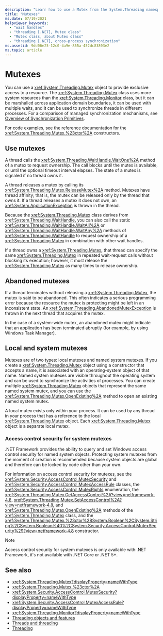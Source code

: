```yaml
---
description: "Learn how to use a Mutex from the System.Threading namespace."
title: "Mutexes"
ms.date: 07/19/2021
helpviewer_keywords: 
  - "wait handles"
  - "threading [.NET], Mutex class"
  - "Mutex class, about Mutex class"
  - "threading [.NET], cross-process synchronization"
ms.assetid: 9dd06e25-12c0-4a9e-855a-452dc83803e2
ms.topic: article
---
```


# Mutexes

You can use a <xref:System.Threading.Mutex> object to provide exclusive access to a resource. The <xref:System.Threading.Mutex> class uses more system resources than the <xref:System.Threading.Monitor> class, but it can be marshalled across application domain boundaries, it can be used with multiple waits, and it can be used to synchronize threads in different processes. For a comparison of managed synchronization mechanisms, see [Overview of Synchronization Primitives](overview-of-synchronization-primitives.md).

For code examples, see the reference documentation for the <xref:System.Threading.Mutex.%23ctor%2A> constructors.

## Use mutexes

A thread calls the <xref:System.Threading.WaitHandle.WaitOne%2A> method of a mutex to request ownership. The call blocks until the mutex is available, or until the optional timeout interval elapses. The state of a mutex is signaled if no thread owns it.

A thread releases a mutex by calling its <xref:System.Threading.Mutex.ReleaseMutex%2A> method. Mutexes have thread affinity; that is, the mutex can be released only by the thread that owns it. If a thread releases a mutex it does not own, an <xref:System.ApplicationException> is thrown in the thread.

Because the <xref:System.Threading.Mutex> class derives from <xref:System.Threading.WaitHandle>, you can also call the static <xref:System.Threading.WaitHandle.WaitAll%2A> or <xref:System.Threading.WaitHandle.WaitAny%2A> methods of <xref:System.Threading.WaitHandle> to request ownership of a <xref:System.Threading.Mutex> in combination with other wait handles.
  
If a thread owns a <xref:System.Threading.Mutex>, that thread can specify the same <xref:System.Threading.Mutex> in repeated wait-request calls without blocking its execution; however, it must release the <xref:System.Threading.Mutex> as many times to release ownership.  

## Abandoned mutexes

If a thread terminates without releasing a <xref:System.Threading.Mutex>, the mutex is said to be abandoned. This often indicates a serious programming error because the resource the mutex is protecting might be left in an inconsistent state. An <xref:System.Threading.AbandonedMutexException> is thrown in the next thread that acquires the mutex.
  
In the case of a system-wide mutex, an abandoned mutex might indicate that an application has been terminated abruptly (for example, by using Windows Task Manager).
  
## Local and system mutexes

Mutexes are of two types: local mutexes and named system mutexes. If you create a <xref:System.Threading.Mutex> object using a constructor that accepts a name, it is associated with an operating-system object of that name. Named system mutexes are visible throughout the operating system and can be used to synchronize the activities of processes. You can create multiple <xref:System.Threading.Mutex> objects that represent the same named system mutex, and you can use the <xref:System.Threading.Mutex.OpenExisting%2A> method to open an existing named system mutex.

A local mutex exists only within your process. It can be used by any thread in your process that has a reference to the local <xref:System.Threading.Mutex> object. Each <xref:System.Threading.Mutex> object is a separate local mutex.

### Access control security for system mutexes

.NET Framework provides the ability to query and set Windows access control security for named system objects. Protecting system mutexes from the moment of creation is recommended because system objects are global and therefore can be locked by code other than your own.

For information on access control security for mutexes, see the <xref:System.Security.AccessControl.MutexSecurity> and <xref:System.Security.AccessControl.MutexAccessRule> classes, the <xref:System.Security.AccessControl.MutexRights> enumeration, the <xref:System.Threading.Mutex.GetAccessControl%2A?view=netframework-4.8>, <xref:System.Threading.Mutex.SetAccessControl%2A?view=netframework-4.8>, and <xref:System.Threading.Mutex.OpenExisting%2A> methods of the <xref:System.Threading.Mutex> class, and the <xref:System.Threading.Mutex.%23ctor%28System.Boolean%2CSystem.String%2CSystem.Boolean%40%2CSystem.Security.AccessControl.MutexSecurity%29?view=netframework-4.8> constructor.

> [!NOTE]
> Access control security for system mutexes is only available with .NET Framework, it's not available with .NET Core or .NET 5+.

## See also

- <xref:System.Threading.Mutex?displayProperty=nameWithType>
- <xref:System.Threading.Mutex.%23ctor%2A>
- <xref:System.Security.AccessControl.MutexSecurity?displayProperty=nameWithType>
- <xref:System.Security.AccessControl.MutexAccessRule?displayProperty=nameWithType>
- <xref:System.Threading.Monitor?displayProperty=nameWithType>
- [Threading objects and features](threading-objects-and-features.md)
- [Threads and threading](threads-and-threading.md)
- [Threading](managed-threading-basics.md)
